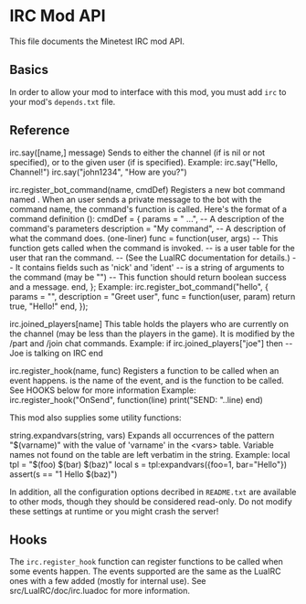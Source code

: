 IRC Mod API
===========

This file documents the Minetest IRC mod API.

Basics
------

In order to allow your mod to interface with this mod, you must add `irc`
to your mod's `depends.txt` file.


Reference
---------

irc.say([name,] message)
Sends <message> to either the channel (if <name> is nil or not specified),
or to the given user (if <name> is specified).
Example:
	irc.say("Hello, Channel!")
	irc.say("john1234", "How are you?")

irc.register_bot_command(name, cmdDef)
	Registers a new bot command named <name>.
	When an user sends a private message to the bot with the command name, the
	command's function is called.
	Here's the format of a command definition (<cmdDef>):
		cmdDef = {
			params = "<param1> ...",      -- A description of the command's parameters
			description = "My command",   -- A description of what the command does. (one-liner)
			func = function(user, args)
				-- This function gets called when the command is invoked.
				-- <user> is a user table for the user that ran the command.
				--   (See the LuaIRC documentation for details.)
				--   It contains fields such as 'nick' and 'ident'
				-- <args> is a string of arguments to the command (may be "")
				-- This function should return boolean success and a message.
			end,
		};
	Example:
		irc.register_bot_command("hello", {
			params = "",
			description = "Greet user",
			func = function(user, param)
				return true, "Hello!"
			end,
		});

irc.joined_players[name]
	This table holds the players who are currently on the channel (may be less
	than the players in the game). It is modified by the /part and /join chat
	commands.
	Example:
	if irc.joined_players["joe"] then
		-- Joe is talking on IRC
	end

irc.register_hook(name, func)
	Registers a function to be called when an event happens. <name> is the name
	of the event, and <func> is the function to be called. See HOOKS below
	for more information
	Example:
	irc.register_hook("OnSend", function(line)
		print("SEND: "..line)
	end)

This mod also supplies some utility functions:

string.expandvars(string, vars)
	Expands all occurrences of the pattern "$(varname)" with the value of
	'varname' in the <vars> table. Variable names not found on the table
	are left verbatim in the string.
	Example:
	local tpl = "$(foo) $(bar) $(baz)"
	local s = tpl:expandvars({foo=1, bar="Hello"})
	assert(s == "1 Hello $(baz)") 

In addition, all the configuration options decribed in `README.txt` are
available to other mods, though they should be considered read-only. Do
not modify these settings at runtime or you might crash the server!


Hooks
-----

The `irc.register_hook` function can register functions to be called
when some events happen. The events supported are the same as the LuaIRC
ones with a few added (mostly for internal use).
See src/LuaIRC/doc/irc.luadoc for more information.

